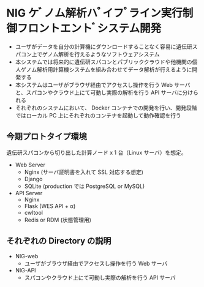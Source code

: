 # NIG ケ ゙ ノム解析ハ ゚ イフ ゚ ライン実行制御フロントエント ゙ システム開発

- ユーザがデータを自分の計算機にダウンロードすることなく容易に遺伝研スパコン上でゲノム解析を行えるようなソフトウェアシステム
- 本システムでは将来的に遺伝研スパコンとパブリッククラウドや他機関の個人ゲノム解析用計算機システムを組み合わせてデータ解析が行えるように開発する
- 本システムはユーザがブラウザ経由でアクセスし操作を行う Web サーバと、スパコンやクラウド上にて可動し実際の解析を行う API サーバに分けられる
- それぞれのシステムにおいて、 Docker コンテナでの開発を行い、開発段階ではローカル PC 上にそれぞれのコンテナを起動して動作確認を行う

## 今期プロトタイプ環境

遺伝研スパコンから切り出した計算ノード x 1 台（Linux サーバ）を想定。

- Web Server
  - Nginx (サーバ証明書を入れて SSL 対応する想定)
  - Django
  - SQLite (production では PostgreSQL or MySQL)
- API Server
  - Nginx
  - Flask (WES API + α)
  - cwltool
  - Redis or RDM (状態管理用)

## それぞれの Directory の説明

- NIG-web
  - ユーザがブラウザ経由でアクセスし操作を行う Web サーバ
- NIG-API
  - スパコンやクラウド上にて可動し実際の解析を行う API サーバ
